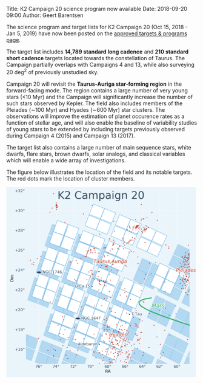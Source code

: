 Title: K2 Campaign 20 science program now available
Date: 2018-09-20 09:00
Author: Geert Barentsen

The science program and target lists for K2 Campaign 20 (Oct 15, 2018 - Jan 5, 2019) have now been posted on the
[approved targets & programs page](k2-approved-programs.html#campaign-20).

The target list includes
<b>14,789 standard long cadence</b>
and <b>210 standard short cadence</b> targets
located towards the constellation of Taurus.
The Campaign partially overlaps with Campaigns 4 and 13,
while also surveying 20 deg<sup>2</sup> of previously unstudied sky.

Campaign 20 will revisit the <b>Taurus-Auriga star-forming region</b> in the forward-facing mode. The region contains a large number of very young stars (<10 Myr) and the Campaign will significantly increase the number of such stars observed by Kepler. The field also includes members of the Pleiades (∼100 Myr) and Hyades (∼600 Myr) star clusters. The observations will improve the estimation of planet occurence rates as a function of stellar age, and will also enable the baseline of variability studies of young stars to be extended by including targets previously observed during Campaign 4 (2015) and Campaign 13 (2017).

The target list also contains a large number of main sequence stars, white dwarfs, flare stars, brown dwarfs, solar analogs, and classical variables which will enable a wide array of investigations.

The figure below illustrates the location of the field and its notable targets.
The red dots mark the location of cluster members.

<a href="images/k2/k2-c20-field.png"><img class="img-responsive" style="max-width:500px;" src="images/k2/k2-c20-field.png" alt="C20 Field"></a>
